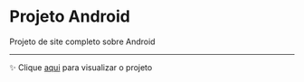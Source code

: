# Projeto Android
Projeto de site completo sobre Android
<hr>
✨ Clique <a href="https://ntmaria.github.io/projeto-android/index.html">aqui</a> para visualizar o projeto